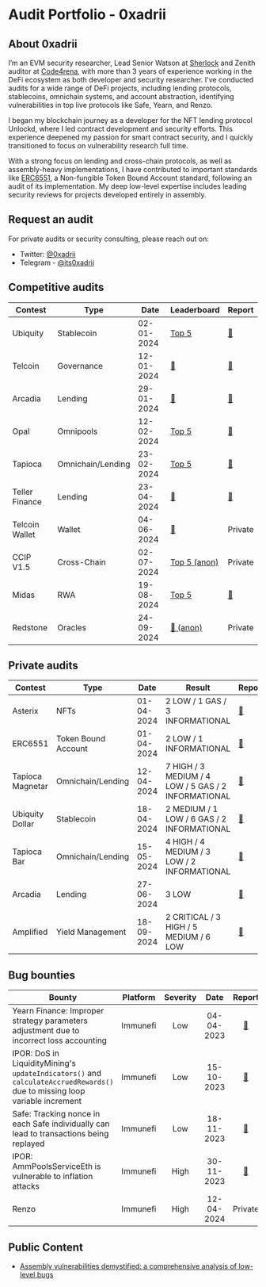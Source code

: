# Audit Portfolio - 0xadrii

## About 0xadrii
I’m an EVM security researcher, Lead Senior Watson at [Sherlock](https://audits.sherlock.xyz/watson/0xadrii) and Zenith auditor at [Code4rena](https://code4rena.com/zenith), with more than 3 years of experience working in the DeFi ecosystem as both developer and security researcher.
I've conducted audits for a wide range of DeFi projects, including lending protocols, stablecoins, omnichain systems, and account abstraction, identifying vulnerabilities in top live protocols like Safe, Yearn, and Renzo.


I began my blockchain journey as a developer for the NFT lending protocol Unlockd, where I led contract development and security efforts. This experience deepened my passion for smart contract security, and I quickly transitioned to focus on vulnerability research full time.


With a strong focus on lending and cross-chain protocols, as well as assembly-heavy implementations, I have contributed to important standards like [ERC6551](https://eips.ethereum.org/EIPS/eip-6551), a Non-fungible Token Bound Account standard, following an audit of its implementation. My deep low-level expertise includes leading security reviews for projects developed entirely in assembly.

## Request an audit
For private audits or security consulting, please reach out on:
- Twitter: [@0xadrii](https://twitter.com/0xadrii)
- Telegram - [@its0xadrii](https://t.me/its0xadrii)

## Competitive audits
| Contest | Type | Date | Leaderboard | Report | 
| - | - | - | - | - | 
| Ubiquity | Stablecoin | 02-01-2024 | [Top 5](https://audits.sherlock.xyz/contests/156) | [📄](https://audits.sherlock.xyz/contests/138/report)
| Telcoin | Governance | 12-01-2024 | [🥉](https://audits.sherlock.xyz/contests/156) | [📄](https://audits.sherlock.xyz/contests/156/report)
| Arcadia | Lending | 29-01-2024 | [🥉](https://audits.sherlock.xyz/contests/137) | [📄](https://audits.sherlock.xyz/contests/137/report)
| Opal | Omnipools | 12-02-2024 | [Top 5]([https://cantina.xyz/competitions/28425672-ce54-4c66-b188-c4d5650d6790](https://cantina.xyz/competitions/28425672-ce54-4c66-b188-c4d5650d6790/leaderboard)) | [📄](https://cantina.xyz/portfolio/0c9f46ff-e5b4-412c-b928-ecb135f44007)
| Tapioca | Omnichain/Lending | 23-02-2024 | [Top 5](https://audits.sherlock.xyz/contests/170) | [📄](https://audits.sherlock.xyz/contests/170/report)
| Teller Finance | Lending | 23-04-2024 | [🥈](https://audits.sherlock.xyz/contests/295) | [📄](https://audits.sherlock.xyz/contests/295/report)
| Telcoin Wallet | Wallet | 04-06-2024 | [🥇](https://audits.sherlock.xyz/contests/299) | Private
| CCIP V1.5 | Cross-Chain | 02-07-2024 | [Top 5 (anon)](https://codehawks.cyfrin.io/c/2024-07-CL-CCIP) | Private
| Midas | RWA | 19-08-2024 | [Top 5](https://audits.sherlock.xyz/contests/495) | [📄](https://audits.sherlock.xyz/contests/495/report)
| Redstone | Oracles | 24-09-2024 | [🥉 (anon)](https://cantina.xyz/competitions/8337db39-e04e-470d-8090-0cfb9a7ec2dd/leaderboard) | Private

## Private audits
| Contest | Type | Date | Result |  Report | 
| - | - | - | - | - |
| Asterix | NFTs | 01-04-2024 | 2 LOW / 1 GAS / 3 INFORMATIONAL |  [📄](/private_audits/pdf/asterix_audit_report-enigma_dark.pdf) 
| ERC6551 | Token Bound Account | 01-04-2024 | 2 LOW / 1 INFORMATIONAL |  [📄](/private_audits/pdf/solady_ERC6551_audit_report-enigma_dark.pdf) 
| Tapioca Magnetar | Omnichain/Lending | 12-04-2024 | 7 HIGH / 3 MEDIUM / 4 LOW / 5 GAS / 2 INFORMATIONAL |  [📄](/private_audits/pdf/tapioca_magnetar_audit_report.pdf) 
| Ubiquity Dollar | Stablecoin | 18-04-2024 | 2 MEDIUM / 1 LOW / 6 GAS / 2 INFORMATIONAL |  [📄](/private_audits/pdf/ubiquity_dollar_audit_report.pdf) 
| Tapioca Bar | Omnichain/Lending | 15-05-2024 | 4 HIGH / 4 MEDIUM / 3 LOW / 2 INFORMATIONAL |  [📄](/private_audits/pdf/tapioca_bar_audit_report.pdf) 
| Arcadia | Lending | 27-06-2024 | 3 LOW  |  [📄](https://github.com/Renascence-Labs/portfolio/blob/main/reports/Arcadia%20-%20Renascence%20Audit%20Report.pdf) 
| Amplified | Yield Management | 18-09-2024 | 2 CRITICAL / 3 HIGH / 5 MEDIUM / 6 LOW  |  [📄](https://github.com/code-423n4/zenith-portfolio/blob/main/reports/2024-09-amplified-zenith.pdf) 


## Bug bounties
| Bounty | Platform | Severity | Date | Report |
| - | - | :-: | :-: | :-: |
| Yearn Finance: Improper strategy parameters adjustment due to incorrect loss accounting | Immunefi | Low | 04-04-2023 | [📄](/bounties/yearn_04-04-2023.md) 
| IPOR: DoS in LiquidityMining's `updateIndicators()` and `calculateAccruedRewards()` due to missing loop variable increment | Immunefi | Low | 15-10-2023 | [📄](/bounties/ipor_15-10-2023.md) 
| Safe: Tracking nonce in each Safe individually can lead to transactions being replayed | Immunefi | Low | 18-11-2023 | [📄](/bounties/safe_18-11-2023.md) 
| IPOR: AmmPoolsServiceEth is vulnerable to inflation attacks | Immunefi | High | 30-11-2023 | [📄](/bounties/ipor_30-11-2023.md) 
| Renzo | Immunefi | High | 12-04-2024 | Private

## Public Content

- [Assembly vulnerabilities demystified: a comprehensive analysis of low-level bugs](https://mirror.xyz/0x5276d4c0E16C7e2c714FC30AE69fF45Cb07cE4f4/-tAQH-oQkMpOV5hFeEjq-g7EpldQ1lVXfZYpr3xuzUE)
